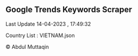 

## Google Trends Keywords Scraper 
 
Last Update 14-04-2023 , 17:49:32

Country List :
VIETNAM.json



© Abdul Muttaqin 
